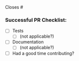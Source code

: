 Closes #<ticket number>

<!-- Please do not remove this, even if you think you don't need it -->
### Successful PR Checklist:
<!-- In case of doubt, we're here to help. CONTIRBUTING.md might help too -->
- [ ] Tests
  - [ ] (not applicable?)
- [ ] Documentation
  - [ ] (not applicable?)
- [ ] Had a good time contributing?

